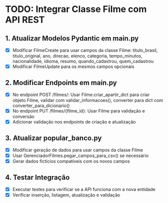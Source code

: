 # TODO: Integrar Classe Filme com API REST

## 1. Atualizar Modelos Pydantic em main.py
- [x] Modificar FilmeCreate para usar campos da classe Filme: titulo_brasil, titulo_original, ano, direcao, elenco, categoria, tempo_minutos, nacionalidade, idioma, resumo, quando_cadastrou, quem_cadastrou
- [x] Modificar FilmeUpdate para os mesmos campos opcionais

## 2. Modificar Endpoints em main.py
- [x] No endpoint POST /filmes/: Usar Filme.criar_apartir_dict para criar objeto Filme, validar com validar_informacoes(), converter para dict com converter_para_dicionario()
- [x] No endpoint PUT /filmes/{filme_id}: Usar Filme para validação e conversão
- [x] Adicionar validação nos endpoints de criação e atualização

## 3. Atualizar popular_banco.py
- [x] Modificar geração de dados para usar campos da classe Filme
- [x] Usar GerenciadorFilmes.pegar_campos_para_csv() se necessário
- [x] Gerar dados fictícios compatíveis com os novos campos

## 4. Testar Integração
- [x] Executar testes para verificar se a API funciona com a nova entidade
- [x] Verificar inserção, listagem, atualização e validação
